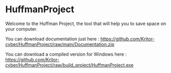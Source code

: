 # HuffmanProject

Welcome to the Huffman Project, the tool that will help you to save space on your computer.

You can download documentation just here : https://github.com/Kritor-cyber/HuffmanProject/raw/main/Documentation.zip

You can download a compiled version for Windows here : https://github.com/Kritor-cyber/HuffmanProject/raw/build_project/HuffmanProject.exe
